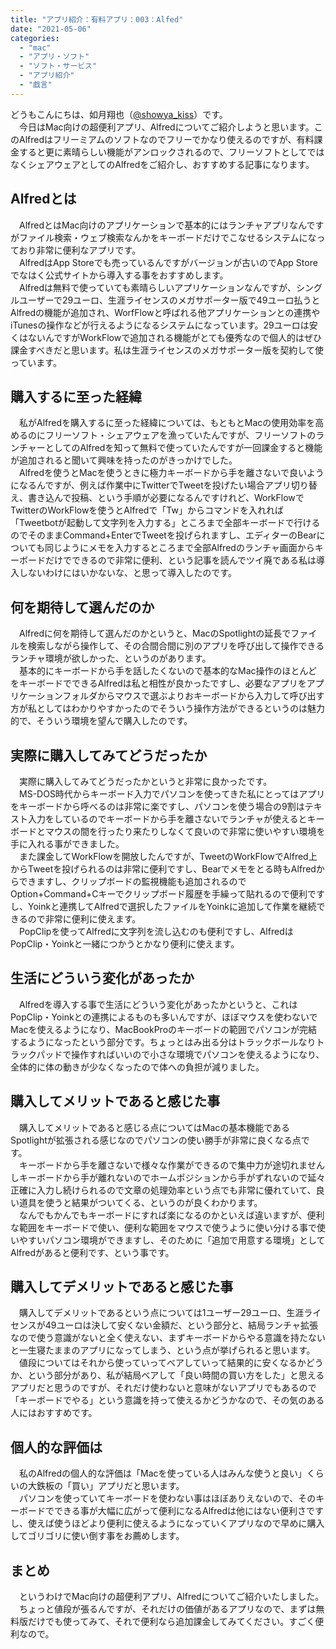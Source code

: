 ```yaml
---
title: "アプリ紹介：有料アプリ：003：Alfed"
date: "2021-05-06"
categories: 
  - "mac"
  - "アプリ・ソフト"
  - "ソフト・サービス"
  - "アプリ紹介"
  - "戯言"
---
```


どうもこんにちは、如月翔也（[@showya\_kiss](http://twitter.com/showya_kiss)）です。  
　今日はMac向けの超便利アプリ、Alfredについてご紹介しようと思います。このAlfredはフリーミアムのソフトなのでフリーでかなり使えるのですが、有料課金すると更に素晴らしい機能がアンロックされるので、フリーソフトとしてではなくシェアウェアとしてのAlfredをご紹介し、おすすめする記事になります。  

## Alfredとは

　AlfredとはMac向けのアプリケーションで基本的にはランチャアプリなんですがファイル検索・ウェブ検索なんかをキーボードだけでこなせるシステムになっており非常に便利なアプリです。  
　AlfredはApp Storeでも売っているんですがバージョンが古いのでApp Storeでなはく公式サイトから導入する事をおすすめします。  
　Alfredは無料で使っていても素晴らしいアプリケーションなんですが、シングルユーザーで29ユーロ、生涯ライセンスのメガサポーター版で49ユーロ払うとAlfredの機能が追加され、WorfFlowと呼ばれる他アプリケーションとの連携やiTunesの操作などが行えるようになるシステムになっています。29ユーロは安くはないんですがWorkFlowで追加される機能がとても優秀なので個人的はぜひ課金すべきだと思います。私は生涯ライセンスのメガサポーター版を契約して使っています。  

## 購入するに至った経緯

　私がAlfredを購入するに至った経緯については、もともとMacの使用効率を高めるのにフリーソフト・シェアウェアを漁っていたんですが、フリーソフトのランチャーとしてのAlfredを知って無料で使っていたんですが一回課金すると機能が追加されると聞いて興味を持ったのがきっかけでした。  
　Alfredを使うとMacを使うときに極力キーボードから手を離さないで良いようになるんですが、例えば作業中にTwitterでTweetを投げたい場合アプリ切り替え、書き込んで投稿、という手順が必要になるんですけれど、WorkFlowでTwitterのWorkFlowを使うとAlfredで「Tw」からコマンドを入れれば「Tweetbotが起動して文字列を入力する」ところまで全部キーボードで行けるのでそのままCommand+EnterでTweetを投げられますし、エディターのBearについても同じようにメモを入力するところまで全部Alfredのランチャ画面からキーボードだけでできるので非常に便利、という記事を読んでツイ廃である私は導入しないわけにはいかないな、と思って導入したのです。  

## 何を期待して選んだのか

　Alfredに何を期待して選んだのかというと、MacのSpotlightの延長でファイルを検索しながら操作して、その合間合間に別のアプリを呼び出して操作できるランチャ環境が欲しかった、というのがあります。  
　基本的にキーボードから手を話したくないので基本的なMac操作のほとんどをキーボードでできるAlfredは私と相性が良かったですし、必要なアプリをアプリケーションフォルダからマウスで選ぶよりおキーボードから入力して呼び出す方が私としてはわかりやすかったのでそういう操作方法ができるというのは魅力的で、そういう環境を望んで購入したのです。  

## 実際に購入してみてどうだったか

　実際に購入してみてどうだったかというと非常に良かったです。  
　MS-DOS時代からキーボード入力でパソコンを使ってきた私にとってはアプリをキーボードから呼べるのは非常に楽ですし、パソコンを使う場合の9割はテキスト入力をしているのでキーボードから手を離さないでランチャが使えるとキーボードとマウスの間を行ったり来たりしなくて良いので非常に使いやすい環境を手に入れる事ができました。  
　また課金してWorkFlowを開放したんですが、TweetのWorkFlowでAlfred上からTweetを投げられるのは非常に便利ですし、Bearでメモをとる時もAlfredからできますし、クリップボードの監視機能も追加されるのでOption+Command+Cキーでクリップボード履歴を手繰って貼れるので便利ですし、Yoinkと連携してAlfredで選択したファイルをYoinkに追加して作業を継続できるので非常に便利に使えます。  
　PopClipを使ってAlfredに文字列を流し込むのも便利ですし、AlfredはPopClip・Yoinkと一緒につかうとかなり便利に使えます。  

## 生活にどういう変化があったか

　Alfredを導入する事で生活にどういう変化があったかというと、これはPopClip・Yoinkとの連携によるものも多いんですが、ほぼマウスを使わないでMacを使えるようになり、MacBookProのキーボードの範囲でパソコンが完結するようになったという部分です。ちょっとはみ出る分はトラックボールなりトラックパッドで操作すればいいので小さな環境でパソコンを使えるようになり、全体的に体の動きが少なくなったので体への負担が減りました。  

## 購入してメリットであると感じた事

　購入してメリットであると感じる点についてはMacの基本機能であるSpotlightが拡張される感じなのでパソコンの使い勝手が非常に良くなる点です。  
　キーボードから手を離さないで様々な作業ができるので集中力が途切れませんしキーボードから手が離れないのでホームポジションから手がずれないので延々正確に入力し続けられるので文章の処理効率という点でも非常に優れていて、良い道具を使うと結果がついてくる、というのが良くわかります。  
　なんでもかんでもキーボードにすれば楽になるのかといえば違いますが、便利な範囲をキーボードで使い、便利な範囲をマウスで使うように使い分ける事で使いやすいパソコン環境ができますし、そのために「追加で用意する環境」としてAlfredがあると便利です、という事です。  

## 購入してデメリットであると感じた事

　購入してデメリットであるという点については1ユーザー29ユーロ、生涯ライセンスが49ユーロは決して安くない金額だ、という部分と、結局ランチャ拡張なので使う意識がないと全く使えない、まずキーボードからやる意識を持たないと一生寝たままのアプリになってしまう、という点が挙げられると思います。  
　値段についてはそれから使っていってベアしていって結果的に安くなるかどうか、という部分があり、私が結局ベアして「良い時間の買い方をした」と思えるアプリだと思うのですが、それだけ使わないと意味がないアプリでもあるので「キーボードでやる」という意識を持って使えるかどうかなので、その気のある人にはおすすめです。  

## 個人的な評価は

　私のAlfredの個人的な評価は「Macを使っている人はみんな使うと良い」くらいの大鉄板の「買い」アプリだと思います。  
　パソコンを使っていてキーボードを使わない事はほぼありえないので、そのキーボードでできる事が大幅に広がって便利になるAlfredは他にはない便利さですし、使えば使うほどより便利に使えるようになっていくアプリなので早めに購入してゴリゴリに使い倒す事をお薦めします。  

## まとめ

　というわけでMac向けの超便利アプリ、Alfredについてご紹介いたしました。  
　ちょっと値段が張るんですが、それだけの価値があるアプリなので、まずは無料版だけでも使ってみて、それで便利なら追加課金してみてください。すごく便利なので。
